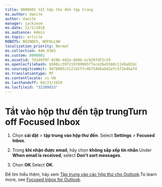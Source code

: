 ```yaml
---
title: 8000001 tắt hộp thư đến tập trung
ms.author: daeite
author: daeite
manager: jackiesm
ms.date: 12/5/2018
ms.audience: Admin
ms.topic: article
ROBOTS: NOINDEX, NOFOLLOW
localization_priority: Normal
ms.collection: Adm_O365
ms.custom: 8000001
ms.assetid: 7d169f0f-828b-4d2a-b60b-ec9297df2c59
ms.openlocfilehash: b508cc597219789965f7ece26e55b0c1149a02dc
ms.sourcegitcommit: 9d78905c512192ffc4675468abd2efc5f2e4baf4
ms.translationtype: MT
ms.contentlocale: vi-VN
ms.lasthandoff: 04/23/2019
ms.locfileid: "32389833"
---
```

# <a name="turn-off-focused-inbox"></a><span data-ttu-id="0c041-102">Tắt vào hộp thư đến tập trung</span><span class="sxs-lookup"><span data-stu-id="0c041-102">Turn off Focused Inbox</span></span>

1. <span data-ttu-id="0c041-103">Chọn **cài đặt** \> **tập trung vào hộp thư đến**.  </span><span class="sxs-lookup"><span data-stu-id="0c041-103">Select **Settings**  \> **Focused Inbox**.</span></span>
    
2. <span data-ttu-id="0c041-104">Trong **khi nhận được email**, hãy chọn **không sắp xếp tin nhắn**.</span><span class="sxs-lookup"><span data-stu-id="0c041-104">Under **When email is received**, select **Don't sort messages**.</span></span>
    
3. <span data-ttu-id="0c041-105">Chọn **OK**.</span><span class="sxs-lookup"><span data-stu-id="0c041-105">Select **OK**.</span></span>
    
<span data-ttu-id="0c041-106">Để tìm hiểu thêm, hãy xem [Tập trung vào các hộp thư cho Outlook](https://go.microsoft.com/fwlink/p/?linkid=873108).</span><span class="sxs-lookup"><span data-stu-id="0c041-106">To learn more, see [Focused Inbox for Outlook](https://go.microsoft.com/fwlink/p/?linkid=873108).</span></span>
  

